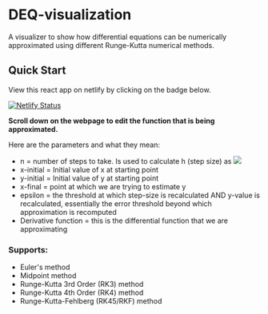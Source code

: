 # DEQ-visualization

A visualizer to show how differential equations can be numerically approximated using different Runge-Kutta numerical methods.

## Quick Start
View this react app on netlify by clicking on the badge below.

[![Netlify Status](https://api.netlify.com/api/v1/badges/a732c035-b9ca-4200-85f4-1ff300caf34f/deploy-status)](https://sarthak-deq.netlify.app/)

**Scroll down on the webpage to edit the function that is being approximated.**

Here are the parameters and what they mean:
- n = number of steps to take. Is used to calculate h (step size) as <img src="https://render.githubusercontent.com/render/math?math=\frac{x-final - x-initial}{ 2}">
- x-initial = Initial value of x at starting point
- y-initial = Initial value of y at starting point
- x-final = point at which we are trying to estimate y
- epsilon = the threshold at which step-size is recalculated AND y-value is recalculated, essentially the error threshold beyond which approximation is recomputed
- Derivative function = this is the differential function that we are approximating

### Supports: 
- Euler's method
- Midpoint method
- Runge-Kutta 3rd Order (RK3) method
- Runge-Kutta 4th Order (RK4) method
- Runge-Kutta-Fehlberg (RK45/RKF) method
